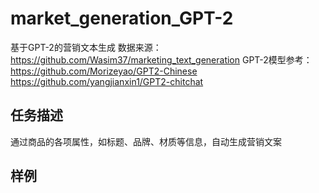 # market_generation_GPT-2
基于GPT-2的营销文本生成
数据来源：https://github.com/Wasim37/marketing_text_generation
GPT-2模型参考：https://github.com/Morizeyao/GPT2-Chinese https://github.com/yangjianxin1/GPT2-chitchat

## 任务描述
通过商品的各项属性，如标题、品牌、材质等信息，自动生成营销文案

## 样例

